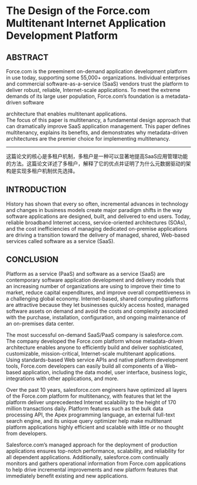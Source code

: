 # The Design of the Force.com Multitenant Internet Application Development Platform
## ABSTRACT
Force.com is the preeminent on-demand application development platform in use today, supporting some 55,000+ organizations. Individual enterprises and commercial software-as-a-service (SaaS)
vendors trust the platform to deliver robust, reliable, Internet-scale applications. To meet the extreme demands of its large user population, Force.com’s foundation is a metadata-driven software

architecture that enables multitenant applications.   
The focus of this paper is multitenancy, a fundamental design approach that can dramatically improve SaaS application management. This paper defines multitenancy, explains its benefits, and demonstrates why metadata-driven architectures are the premier choice for implementing multitenancy.

------
这篇论文的核心是多租户机制，多租户是一种可以显著地提高SaaS应用管理功能的方法。这篇论文详述了多租户，解释了它的优点并证明了为什么元数据驱动的架构是实现多租户机制优先选择。

## INTRODUCTION
History has shown that every so often, incremental advances in technology and changes in business models create major paradigm shifts in the way software applications are designed, built, and
delivered to end users. Today, reliable broadband Internet access, service-oriented architectures (SOAs), and the cost inefficiencies of managing dedicated on-premise applications are driving a transition toward the delivery of managed, shared, Web-based services called software as a service (SaaS).

## CONCLUSION
Platform as a service (PaaS) and software as a service (SaaS) are
contemporary software application development and delivery
models that an increasing number of organizations are using to
improve their time to market, reduce capital expenditures, and
improve overall competitiveness in a challenging global economy.
Internet-based, shared computing platforms are attractive because
they let businesses quickly access hosted, managed software assets
on demand and avoid the costs and complexity associated with the
purchase, installation, configuration, and ongoing maintenance of an
on-premises data center.   

The most successful on-demand SaaS/PaaS company is
salesforce.com. The company developed the Force.com platform
whose metadata-driven architecture enables anyone to efficiently
build and deliver sophisticated, customizable, mission-critical,
Internet-scale multitenant applications. Using standards-based Web
service APIs and native platform development tools, Force.com
developers can easily build all components of a Web-based
application, including the data model, user interface, business logic,
integrations with other applications, and more.

Over the past 10 years, salesforce.com engineers have optimized all
layers of the Force.com platform for multitenancy, with features that
let the platform deliver unprecedented Internet scalability to the
height of 170 million transactions daily. Platform features such as
the bulk data processing API, the Apex programming language, an
external full-text search engine, and its unique query optimizer help
make multitenant platform applications highly efficient and scalable
with little or no thought from developers.

Salesforce.com’s managed approach for the deployment of
production applications ensures top-notch performance, scalability,
and reliability for all dependent applications. Additionally,
salesforce.com continually monitors and gathers operational
information from Force.com applications to help drive incremental
improvements and new platform features that immediately benefit
existing and new applications.

